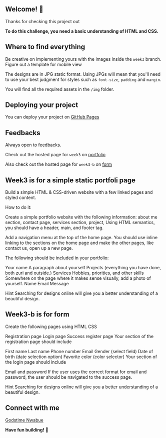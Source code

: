 ## Welcome! 👋

Thanks for checking this project out

**To do this challenge, you need a basic understanding of HTML and CSS.**

## Where to find everything

Be creative on implementing yours with the images inside the `week3` branch. Figure out a template for mobile view

The designs are in JPG static format. Using JPGs will mean that you'll need to use your best judgment for styles such as `font-size`, `padding` and `margin`. 

You will find all the required assets in the `/img` folder.


## Deploying your project

You can deploy your project on [GitHub Pages](https://pages.github.com/)


## Feedbacks

Always open to feedbacks.

Check out the hosted page for `week3` on [portfolio](https://replit.com/@GodstimeNwabue/simpleportfolio?v=1)

Also check out the hosted page for `week3-b` on [form](https://replit.com/@GodstimeNwabue/Registrationpage?v=1)

## Week3 is for a simple static portfoli page

Build a simple HTML & CSS-driven website with a few linked pages and styled content.

How to do it:

Create a simple portfolio website with the following information: about me section, contact page, services section, project, Using HTML semantics, you should have a header, main, and footer tag. 

Add a navigation menu at the top of the home page. You should use inline linking to the sections on the home page and make the other pages, like contact us, open up a new page.

The following should be included in your portfolio: 

Your name
A paragraph about yourself
Projects (everything you have done, both zuri and outside.)
Services 
Hobbies, priorities, and other skills
Somewhere on the page where it makes sense visually, add a photo of yourself.
Name
Email
Message

Hint Searching for designs online will give you a better understanding of a beautiful design.


## Week3-b is for form

Create the following pages using HTML CSS

Registration page
Login page
Success register page
Your section of the registration page should include

First name 
Last name
Phone number
Email 
Gender (select field)
Date of birth (date selection option)
Favorite color (color selector)
Your section of the login page should include

Email and
password
If the user uses the correct format for email and password, the user should be navigated to the success page.

Hint Searching for designs online will give you a better understanding of a beautiful design.

## Connect with me

[Godstime Nwabue](https://linktr.ee/godstimenwabue)

**Have fun building!** 🚀

